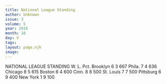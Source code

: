 ```yaml
---
title: National League Standing
author: Unknown
issue: 3
volume: 5
year: 1916
month: 18
day: V
tags:
layout: page.njk
image:
---
```

NATIONAL LEAGUE STANDING   		W. L. Pct.   Brooklyn	6   3  667   Phila.	7   4  636   Chicago	8   5  615   Boston	6   4  600   Cinn.		8   8  500   St. Louis	7   7  500   Pittsburg	6   9  400   New York	1   9  100   

